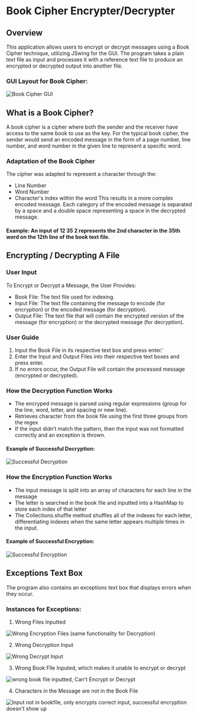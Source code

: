 # Book Cipher Encrypter/Decrypter
## Overview
This application allows users to encrypt or decrypt messages using a Book Cipher technique, utilizing JSwing for the GUI. The program takes a plain text file as input and processes it with a reference text file to produce an encrypted or decrypted output into another file.

### GUI Layout for Book Cipher:

![Book Cipher GUI](https://github.com/user-attachments/assets/afb4e720-ddd7-403f-98a2-aba4862698b9)

## What is a Book Cipher?
A book cipher is a cipher where both the sender and the receiver have access to the same book to use as the key. For the typical book cipher, the sender would send an encoded message in the form of a page number, line number, and word number in the given line to represent a specific word. 

### Adaptation of the Book Cipher
The cipher was adapted to represent a character through the:
- Line Number
- Word Number
- Character's index within the word
This results in a more complex encoded message. Each category of the encoded message is separated by a space and a double space representing a space in the decrypted message. 

#### Example: An input of 12 35 2 represents the 2nd character in the 35th word on the 12th line of the book text file.

## Encrypting / Decrypting A File
### User Input
To Encrypt or Decrypt a Message, the User Provides:
- Book File: The text file used for indexing.
- Input File: The text file containing the message to encode (for encryption) or the encoded message (for decryption).
- Output File: The text file that will contain the encrypted version of the message (for encryption) or the decrypted message (for decryption).

### User Guide
1. Input the Book File in its respective text box and press enter.'
2. Enter the Input and Output Files into their respective text boxes and press enter.
3. If no errors occur, the Output File will contain the processed message (encrypted or decrypted).

### How the Decryption Function Works
- The encryped message is parsed using regular expressions (group for the line, word, letter, and spacing or new line).
- Retrieves character from the book file using the first three groups from the regex
- If the input didn’t match the pattern, then the input was not formatted correctly and an exception is thrown. 

#### Example of Successful Decryption:

![Successful Decryption](https://github.com/user-attachments/assets/4887d0cb-537f-4f6e-88ae-e08c7c609813)

### How the Encryption Function Works
- The input message is split into an array of characters for each line in the message
- The letter is searched in the book file and inputted into a HashMap to store each index of that letter
- The Collections.shuffle method shuffles all of the indexes for each letter, differentiating indexes when the same letter appears multiple times in the input.

#### Example of Successful Encryption:

![Successful Encryption](https://github.com/user-attachments/assets/81bcacf8-b294-4be5-8b77-f38232a1af74)

## Exceptions Text Box
The program also contains an exceptions text box that displays errors when they occur.  
### Instances for Exceptions:
1. Wrong Files Inputted
   
![Wrong Encryption Files (same functionality for Decryption)](https://github.com/user-attachments/assets/cc2e00fb-34ba-4e0e-aa96-7306ceb6732d)

2. Wrong Decryption Input

![Wrong Decrypt Input](https://github.com/user-attachments/assets/59a8b36c-1926-430f-87e6-7e3e0d4f0318)

3. Wrong Book FIle Inputed, which makes it unable to encrypt or decrypt
   
![wrong book file inputted, Can't Encrypt or Decrypt](https://github.com/user-attachments/assets/2848ae5f-e2d7-49a1-b0b8-a3f99ada7b6e)

4. Characters in the Message are not in the Book File
   
![Input not in bookfile, only encrypts correct input, successful encryption doesn't show up](https://github.com/user-attachments/assets/5d89b914-2272-454f-8fbd-a5268dc9a048)

